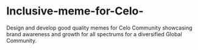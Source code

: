 # Inclusive-meme-for-Celo-
Design and develop good quality memes for Celo Community showcasing brand awareness and growth for all spectrums for a diversified Global Community.
